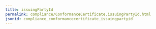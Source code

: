```yaml
---
title: issuingPartyId
permalink: compliance/ConformanceCertificate.issuingPartyId.html
jsonid: compliance_conformancecertificate_issuingpartyid
---
```

